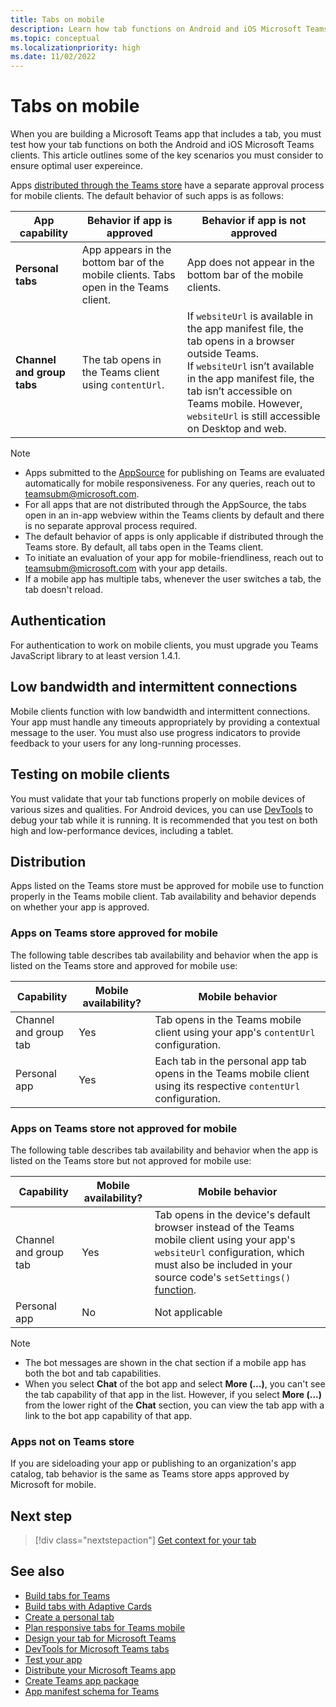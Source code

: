 ```yaml
---
title: Tabs on mobile
description: Learn how tab functions on Android and iOS Microsoft Teams clients (mobile), their authentication, low bandwidth connection, testing, or distribution.
ms.topic: conceptual
ms.localizationpriority: high
ms.date: 11/02/2022
---
```


# Tabs on mobile

When you are building a Microsoft Teams app that includes a tab, you must test how your tab functions on both the Android and iOS Microsoft Teams clients. This article outlines some of the key scenarios you must consider to ensure optimal user expereince.

Apps [distributed through the Teams store](~/concepts/deploy-and-publish/appsource/publish.md) have a separate approval process for mobile clients. The default behavior of such apps is as follows:

| **App capability** | **Behavior if app is approved** | **Behavior if app is not approved** |
| --- | --- | --- |
| **Personal tabs** | App appears in the bottom bar of the mobile clients. Tabs open in the Teams client. | App does not appear in the bottom bar of the mobile clients. |
| **Channel and group tabs** | The tab opens in the Teams client using `contentUrl`. | If `websiteUrl` is available in the app manifest file, the tab opens in a browser outside Teams. </br> If `websiteUrl` isn’t available in the app manifest file, the tab isn’t accessible on Teams mobile. However, `websiteUrl` is still accessible on Desktop and web. |

> [!NOTE]
>
> * Apps submitted to the [AppSource](https://appsource.microsoft.com) for publishing on Teams are evaluated automatically for mobile responsiveness. For any queries, reach out to teamsubm@microsoft.com.
> * For all apps that are not distributed through the AppSource, the tabs open in an in-app webview within the Teams clients by default and there is no separate approval process required.
> * The default behavior of apps is only applicable if distributed through the Teams store. By default, all tabs open in the Teams client.
> * To initiate an evaluation of your app for mobile-friendliness, reach out to teamsubm@microsoft.com with your app details.
> * If a mobile app has multiple tabs, whenever the user switches a tab, the tab doesn't reload.

## Authentication

For authentication to work on mobile clients, you must upgrade you Teams JavaScript library to at least version 1.4.1.

## Low bandwidth and intermittent connections

Mobile clients function with low bandwidth and intermittent connections. Your app must handle any timeouts appropriately by providing a contextual message to the user. You must also use progress indicators to provide feedback to your users for any long-running processes.

## Testing on mobile clients

You must validate that your tab functions properly on mobile devices of various sizes and qualities. For Android devices, you can use [DevTools](~/tabs/how-to/developer-tools.md) to debug your tab while it is running. It is recommended that you test on both high and low-performance devices, including a tablet.

## Distribution

Apps listed on the Teams store must be approved for mobile use to function properly in the Teams mobile client. Tab availability and behavior depends on whether your app is approved.

### Apps on Teams store approved for mobile

The following table describes tab availability and behavior when the app is listed on the Teams store and approved for mobile use:

|Capability   |Mobile availability?   |Mobile behavior|
|----------|-----------|------------|
|Channel <br /> and group tab|Yes|Tab opens in the Teams mobile client using your app's `contentUrl` configuration.|
|Personal app|Yes|Each tab in the personal app tab opens in the Teams mobile client using its respective `contentUrl` configuration.|

### Apps on Teams store not approved for mobile

The following table describes tab availability and behavior when the app is listed on the Teams store but not approved for mobile use:

| Capability | Mobile availability? | Mobile behavior |
|----------|-----------|------------|
|Channel and group tab|Yes|Tab opens in the device's default browser instead of the Teams mobile client using your app's `websiteUrl` configuration, which must also be included in your source code's `setSettings()` [function](/microsoftteams/platform/tabs/how-to/using-teams-client-sdk#settings-namespace). |
|Personal app|No|Not applicable|

> [!NOTE]
>
> * The bot messages are shown in the chat section if a mobile app has both the bot and tab capabilities.
> * When you select **Chat** of the bot app and select **More (...)**, you can't see the tab capability of that app in the list. However, if you select **More (...)** from the lower right of the **Chat** section, you can view the tab app with a link to the bot app capability of that app.

### Apps not on Teams store

If you are sideloading your app or publishing to an organization's app catalog, tab behavior is the same as Teams store apps approved by Microsoft for mobile.

## Next step

> [!div class="nextstepaction"]
> [Get context for your tab](~/tabs/how-to/access-teams-context.md)

## See also

* [Build tabs for Teams](../what-are-tabs.md)
* [Build tabs with Adaptive Cards](../how-to/build-adaptive-card-tabs.md)
* [Create a personal tab](../how-to/create-personal-tab.md)
* [Plan responsive tabs for Teams mobile](../../concepts/design/plan-responsive-tabs-for-teams-mobile.md)
* [Design your tab for Microsoft Teams](tabs.md)
* [DevTools for Microsoft Teams tabs](../how-to/developer-tools.md)
* [Test your app](../../concepts/build-and-test/test-app-overview.md)
* [Distribute your Microsoft Teams app](../../concepts/deploy-and-publish/apps-publish-overview.md)
* [Create Teams app package](../../concepts/build-and-test/apps-package.md)
* [App manifest schema for Teams](../../resources/schema/manifest-schema.md#statictabs)
